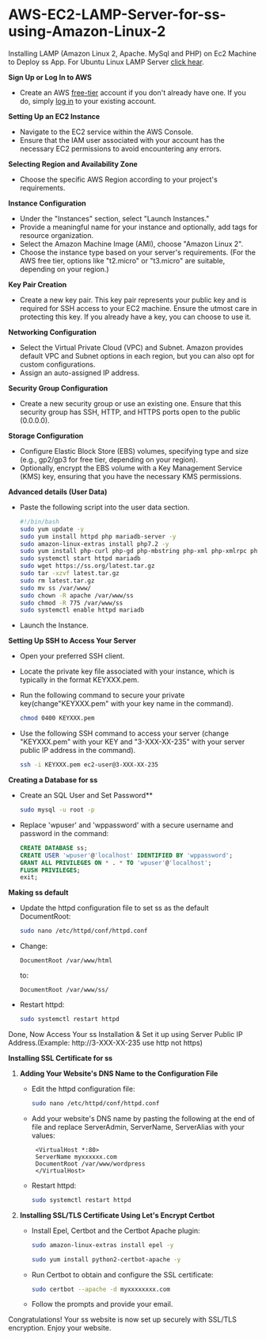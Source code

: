 # AWS-EC2-LAMP-Server-for-ss-using-Amazon-Linux-2
Installing LAMP (Amazon Linux 2, Apache. MySql and PHP) on Ec2 Machine to Deploy ss App.
For Ubuntu Linux LAMP Server <a href="https://github.com/Supersilentdev/AWS-EC2-LAMP-Server-for-ss-using-Ubuntu">click hear</a>.

**Sign Up or Log In to AWS**

   - Create an AWS <a href="https://aws.amazon.com/">free-tier</a> account if you don't already have one. If you do, simply <a href="https://aws.amazon.com">log in</a> to your existing account.

**Setting Up an EC2 Instance**

   - Navigate to the EC2 service within the AWS Console.
   - Ensure that the IAM user associated with your account has the necessary EC2 permissions to avoid encountering any errors.

**Selecting Region and Availability Zone**

   - Choose the specific AWS Region according to your project's requirements.

**Instance Configuration**

   - Under the "Instances" section, select "Launch Instances."
   - Provide a meaningful name for your instance and optionally, add tags for resource organization.
   - Select the Amazon Machine Image (AMI), choose "Amazon Linux 2".
   - Choose the instance type based on your server's requirements. (For the AWS free tier, options like "t2.micro" or "t3.micro" are suitable, depending on your region.)

**Key Pair Creation**

   - Create a new key pair. This key pair represents your public key and is required for SSH access to your EC2 machine. Ensure the utmost care in protecting this key. If you already have a key, you can choose to use it.

**Networking Configuration**

   - Select the Virtual Private Cloud (VPC) and Subnet. Amazon provides default VPC and Subnet options in each region, but you can also opt for custom configurations.
   - Assign an auto-assigned IP address.

**Security Group Configuration**

   - Create a new security group or use an existing one. Ensure that this security group has SSH, HTTP, and HTTPS ports open to the public (0.0.0.0).

**Storage Configuration**

   - Configure Elastic Block Store (EBS) volumes, specifying type and size (e.g., gp2/gp3 for free tier, depending on your region).
   - Optionally, encrypt the EBS volume with a Key Management Service (KMS) key, ensuring that you have the necessary KMS permissions.

**Advanced details (User Data)** 

- Paste the following script into the user data section.
    
    ```bash
    #!/bin/bash
    sudo yum update -y
    sudo yum install httpd php mariadb-server -y
    sudo amazon-linux-extras install php7.2 -y
    sudo yum install php-curl php-gd php-mbstring php-xml php-xmlrpc php-soap php-intl php-zip -y
    sudo systemctl start httpd mariadb
    sudo wget https://ss.org/latest.tar.gz
    sudo tar -xzvf latest.tar.gz
    sudo rm latest.tar.gz
    sudo mv ss /var/www/
    sudo chown -R apache /var/www/ss
    sudo chmod -R 775 /var/www/ss
    sudo systemctl enable httpd mariadb
    ```
- Launch the Instance.

**Setting Up SSH to Access Your Server**

   - Open your preferred SSH client.

   - Locate the private key file associated with your instance, which is typically in the format KEYXXX.pem.

   - Run the following command to secure your private key(change"KEYXXX.pem" with your key name in the command).

     ```bash
     chmod 0400 KEYXXX.pem
     ```
   - Use the following SSH command to access your server (change "KEYXXX.pem" with your KEY and "3-XXX-XX-235" with your server public IP address in the command).

     ```bash
     ssh -i KEYXXX.pem ec2-user@3-XXX-XX-235
     ```

**Creating a Database for ss**

   - Create an SQL User and Set Password**

     ```bash
     sudo mysql -u root -p
     ```

   - Replace 'wpuser' and 'wppassword' with a secure username and password in the command:

     ```sql
     CREATE DATABASE ss;
     CREATE USER 'wpuser'@'localhost' IDENTIFIED BY 'wppassword';
     GRANT ALL PRIVILEGES ON * . * TO 'wpuser'@'localhost';
     FLUSH PRIVILEGES;
     exit;
     ```

**Making ss default**

   - Update the httpd configuration file to set ss as the default DocumentRoot:

     ```bash
     sudo nano /etc/httpd/conf/httpd.conf
     ```

   - Change:

     ```
     DocumentRoot /var/www/html
     ```

     to:

     ```
     DocumentRoot /var/www/ss/
     ```

   - Restart httpd:

     ```bash
     sudo systemctl restart httpd
     ```

Done, Now Access Your ss Installation & Set it up using Server Public IP Address.(Example: http://3-XXX-XX-235 use http not https)

**Installing SSL Certificate for ss**

1. **Adding Your Website's DNS Name to the Configuration File**

   - Edit the httpd configuration file:

     ```bash
     sudo nano /etc/httpd/conf/httpd.conf
     ```

   - Add your website's DNS name by pasting the following at the end of file and replace ServerAdmin, ServerName, ServerAlias with your values:

     ```
      <VirtualHost *:80>
      ServerName myxxxxxx.com
      DocumentRoot /var/www/wordpress
      </VirtualHost>
     ```
   - Restart httpd:

     ```bash
     sudo systemctl restart httpd
     ```
2. **Installing SSL/TLS Certificate Using Let's Encrypt Certbot**

   - Install Epel, Certbot and the Certbot Apache plugin:

     ```bash
     sudo amazon-linux-extras install epel -y
     ```
     ```bash
     sudo yum install python2-certbot-apache -y
     ```
       
   - Run Certbot to obtain and configure the SSL certificate:

     ```bash
     sudo certbot --apache -d myxxxxxxxx.com
     ```

   - Follow the prompts and provide your email.

Congratulations! Your ss website is now set up securely with SSL/TLS encryption. Enjoy your website.
